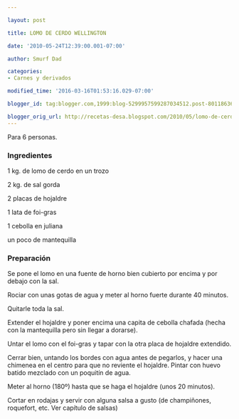 ```yaml
---

layout: post

title: LOMO DE CERDO WELLINGTON

date: '2010-05-24T12:39:00.001-07:00'

author: Smurf Dad

categories:
- Carnes y derivados

modified_time: '2016-03-16T01:53:16.029-07:00'

blogger_id: tag:blogger.com,1999:blog-5299957599287034512.post-8011863612304666008

blogger_orig_url: http://recetas-desa.blogspot.com/2010/05/lomo-de-cerdo-wellington.html
---
```


Para 6 personas.

<h3>Ingredientes</h3>

1 kg. de lomo de cerdo en un trozo

2 kg. de sal gorda

2 placas de hojaldre

1 lata de foi-gras

1 cebolla en juliana

un poco de mantequilla

<h3>Preparación</h3>

Se pone el lomo en una fuente de horno bien cubierto por encima y por debajo con la sal.

Rociar con unas gotas de agua y meter al horno fuerte durante 40 minutos.

Quitarle toda la sal.

Extender el hojaldre y poner encima una capita de cebolla chafada (hecha con la mantequilla pero sin llegar a dorarse).

Untar el lomo con el foi-gras y tapar con la otra placa de hojaldre extendido.

Cerrar bien, untando los bordes con agua antes de pegarlos, y hacer una chimenea en el centro para que no reviente el hojaldre. Pintar con huevo batido mezclado con un poquitín de agua.

Meter al horno (180º) hasta que se haga el hojaldre (unos 20 minutos).

Cortar en rodajas y servir con alguna salsa a gusto (de champiñones, roquefort, etc. Ver capítulo de salsas)